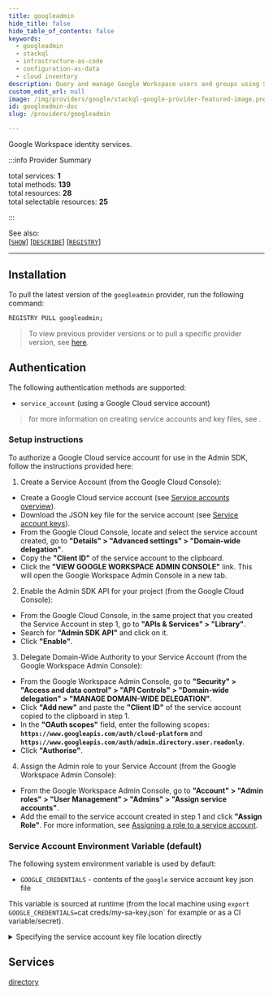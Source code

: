 ```yaml
---
title: googleadmin
hide_title: false
hide_table_of_contents: false
keywords:
  - googleadmin
  - stackql
  - infrastructure-as-code
  - configuration-as-data
  - cloud inventory
description: Query and manage Google Workspace users and groups using SQL.
custom_edit_url: null
image: /img/providers/google/stackql-google-provider-featured-image.png
id: googleadmin-doc
slug: /providers/googleadmin

---
```

Google Workspace identity services.  
    
:::info Provider Summary

<div class="row">
<div class="providerDocColumn">
<span>total services:&nbsp;<b>1</b></span><br />
<span>total methods:&nbsp;<b>139</b></span><br />
</div>
<div class="providerDocColumn">
<span>total resources:&nbsp;<b>28</b></span><br />
<span>total selectable resources:&nbsp;<b>25</b></span><br />
</div>
</div>

:::

See also:   
[[` SHOW `]](https://stackql.io/docs/language-spec/show) [[` DESCRIBE `]](https://stackql.io/docs/language-spec/describe)  [[` REGISTRY `]](https://stackql.io/docs/language-spec/registry)
* * * 

## Installation

To pull the latest version of the `googleadmin` provider, run the following command:  

```bash
REGISTRY PULL googleadmin;
```
> To view previous provider versions or to pull a specific provider version, see [here](https://stackql.io/docs/language-spec/registry).  

## Authentication


The following authentication methods are supported:
- `service_account` (using a Google Cloud service account)

> for more information on creating service accounts and key files, see .

### Setup instructions

To authorize a Google Cloud service account for use in the Admin SDK, follow the instructions provided here:  

1.  Create a Service Account (from the Google Cloud Console):  
- Create a Google Cloud service account (see [Service accounts overview](https://cloud.google.com/iam/docs/service-account-overview)).
- Download the JSON key file for the service account (see [Service account keys](https://cloud.google.com/iam/docs/service-account-creds#key-types)).
- From the Google Cloud Console, locate and select the service account created, go to __"Details" > "Advanced settings" > "Domain-wide delegation"__. 
- Copy the __"Client ID"__ of the service account to the clipboard.
- Click the __"VIEW GOOGLE WORKSPACE ADMIN CONSOLE"__ link. This will open the Google Workspace Admin Console in a new tab.
2. Enable the Admin SDK API for your project (from the Google Cloud Console):
- From the Google Cloud Console, in the same project that you created the Service Account in step 1, go to __"APIs & Services" > "Library"__.
- Search for __"Admin SDK API"__ and click on it.
- Click __"Enable"__.
3. Delegate Domain-Wide Authority to your Service Account (from the Google Workspace Admin Console):
- From the Google Workspace Admin Console, go to __"Security" > "Access and data control" > "API Controls" > "Domain-wide delegation" > "MANAGE DOMAIN-WIDE DELEGATION"__.
- Click __"Add new"__ and paste the __"Client ID"__ of the service account copied to the clipboard in step 1.
- In the __"OAuth scopes"__ field, enter the following scopes: __`https://www.googleapis.com/auth/cloud-platform`__ and __`https://www.googleapis.com/auth/admin.directory.user.readonly`__.
- Click __"Authorise"__.
4. Assign the Admin role to your Service Account (from the Google Workspace Admin Console):
- From the Google Workspace Admin Console, go to __"Account" > "Admin roles" > "User Management" > "Admins" > "Assign service accounts"__.
- Add the email to the service account created in step 1 and click __"Assign Role"__.  For more information, see [Assigning a role to a service account](https://developers.google.com/workspace/guides/create-credentials#assign_a_role_to_a_service_account).

### Service Account Environment Variable (default)

The following system environment variable is used by default:  

- `GOOGLE_CREDENTIALS` - contents of the `google` service account key json file

This variable is sourced at runtime (from the local machine using `export GOOGLE_CREDENTIALS=`cat creds/my-sa-key.json` for example or as a CI variable/secret).

<details>

<summary>Specifying the service account key file location directly</summary>

You can specify the path to the service account key file without using the default environment variable by using the `--auth` flag of the `stackql` program.  For example:  

```bash
AUTH='{ "google": { "type": "service_account",  "credentialsfilepath": "creds/sa-key.json" }}'
stackql shell --auth="${AUTH}"
```

or using PowerShell:  

```powershell
$Auth = "{ 'google': { 'type': 'service_account',  'credentialsfilepath': 'creds/sa-key.json' }}"
stackql.exe shell --auth=$Auth
```

</details>

## Services
<div class="row">
<div class="providerDocColumn">
<a href="/providers/googleadmin/directory/">directory</a><br />
</div>
<div class="providerDocColumn">
</div>
</div>

